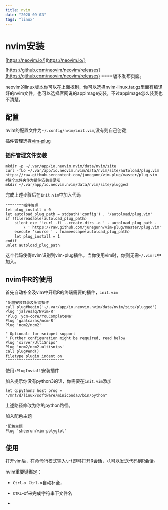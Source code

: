 ```yaml
---
title: nvim
date: "2020-09-03"
tags: "linux"
---
```


# nvim安装

[https://neovim.io/](https://neovim.io/)

[https://github.com/neovim/neovim/releases](https://github.com/neovim/neovim/releases)  ====版本发布页面。

neovim的linux版本你可以在上面找到，你可以选择nvim-linux.tar.gz里面有编译好的nvim文件，也可以选择官网说的appimage安装，不过appimage怎么装我也不清楚。



## 配置


nvim的配置文件为`~/.config/nvim/init.vim`,没有则自己创键

插件管理选择[vim-plug](https://github.com/junegunn/vim-plug)

### 插件管理文件安装

```shell
mkdir -p ~/.var/app/io.neovim.nvim/data/nvim/site
curl -fLo ~/.var/app/io.neovim.nvim/data/nvim/site/autoload/plug.vim https://raw.githubusercontent.com/junegunn/vim-plug/master/plug.vim
#建个文件夹作为插件安装目录吧
mkdir ~/.var/app/io.neovim.nvim/data/nvim/site/plugged
```

完成上述步骤后在`init.vim`中加入代码

```shell
""""""""插件管理
let plug_install = 0
let autoload_plug_path = stdpath('config') . '/autoload/plug.vim'
if !filereadable(autoload_plug_path)
    silent exe '!curl -fL --create-dirs -o ' . autoload_plug_path .
        \ ' https://raw.github.com/junegunn/vim-plug/master/plug.vim'
    execute 'source ' . fnameescape(autoload_plug_path)
    let plug_install = 1
endif
unlet autoload_plug_path
```

这个代码使得nvim识别到vim-plug插件。当你使用vim时，你则无需`~/.vimrc`中加入。

## nvim中R的使用

首先自动补全及vim中开启R的终端需要的插件，`init.vim`

```shell
"配置安装目录及所需插件
call plug#begin('~/.var/app/io.neovim.nvim/data/nvim/site/plugged')
Plug 'jalvesaq/Nvim-R'
"Plug 'ycm-core/YouCompleteMe'
Plug 'gaalcaras/ncm-R'
Plug 'ncm2/ncm2'

" Optional: for snippet support
" Further configuration might be required, read below
Plug 'sirver/UltiSnips'
Plug 'ncm2/ncm2-ultisnips'
call plug#end()
filetype plugin indent on
""""""""""""""""""""""""""
```

使用`:PlugInstall`安装插件

加入提示你没有python3的话，你需要在`init.vim`添加

```shell
let g:python3_host_prog = "/mnt/d/linux/software/miniconda3/bin/python"
```

上述路径修改为你的python路径。

加入配色主题

```shell
"配色主题
Plug 'sheerun/vim-polyglot'
```

## 使用

打开vim后，在命令行模式输入`\rf`即可打开R会话，`\l`可以发送代码到R会话。

nvim重要键绑定：

- `Ctrl-x Ctrl-o`自动补全，

- `CTRL`-xf来完成字符串下文件名
- 